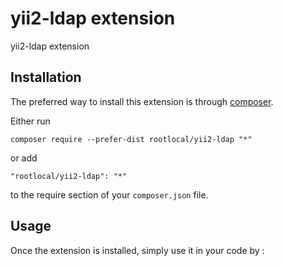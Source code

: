 yii2-ldap extension
===================
yii2-ldap extension

Installation
------------

The preferred way to install this extension is through [composer](http://getcomposer.org/download/).

Either run

```
composer require --prefer-dist rootlocal/yii2-ldap "*"
```

or add

```
"rootlocal/yii2-ldap": "*"
```

to the require section of your `composer.json` file.


Usage
-----

Once the extension is installed, simply use it in your code by  :
